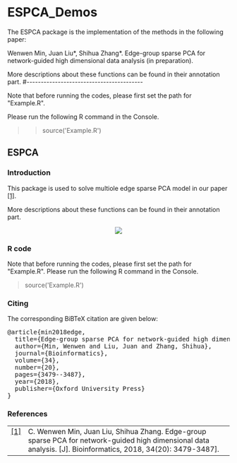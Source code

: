 # ESPCA_Demos

The ESPCA package is the implementation of the methods in the following paper:

Wenwen Min, Juan Liu*, Shihua Zhang*. Edge-group sparse PCA for network-guided high dimensional data analysis (in preparation).


More descriptions about these functions can be found in their annotation part.
#-----------------------------------------

Note that before running the codes, please first set the path for "Example.R".

Please run the following R command in the Console. 

>> source('Example.R')


## ESPCA 

### Introduction
This package is used to solve multiole edge sparse PCA model in our paper <a class="footnote-reference" href="#id2" id="id1">[1]</a>. 

More descriptions about these functions can be found in their annotation part.

<p align="center"> 
<img src="https://github.com/wenwenmin/GSVD/blob/master/Readme_fig2.png">
</p>

### R code
Note that before running the codes, please first set the path for "Example.R".
Please run the following R command in the Console. 

> source('Example.R') 

### Citing
<p>The corresponding BiBTeX citation are given below:</p>
<div class="highlight-none"><div class="highlight"><pre>
@article{min2018edge,
  title={Edge-group sparse PCA for network-guided high dimensional data analysis},
  author={Min, Wenwen and Liu, Juan and Zhang, Shihua},
  journal={Bioinformatics},
  volume={34},
  number={20},
  pages={3479--3487},
  year={2018},
  publisher={Oxford University Press}
}</pre></div>
  
### References
<table class="docutils footnote" frame="void" id="id2" rules="none">
<colgroup><col class="label" /><col /></colgroup>
<tbody valign="top">
<tr><td class="label"><a class="fn-backref" href="#id2">[1]</a></td><td>C. Wenwen Min, Juan Liu, Shihua Zhang. Edge-group sparse PCA for network-guided high dimensional data analysis. [J]. Bioinformatics, 2018, 34(20): 3479-3487]. </td></tr>
</tbody>
</table>

